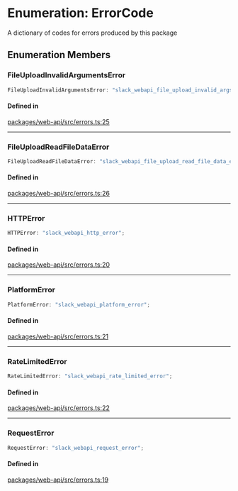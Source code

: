 # Enumeration: ErrorCode

A dictionary of codes for errors produced by this package

## Enumeration Members

### FileUploadInvalidArgumentsError

```ts
FileUploadInvalidArgumentsError: "slack_webapi_file_upload_invalid_args_error";
```

#### Defined in

[packages/web-api/src/errors.ts:25](https://github.com/slackapi/node-slack-sdk/blob/main/packages/web-api/src/errors.ts#L25)

***

### FileUploadReadFileDataError

```ts
FileUploadReadFileDataError: "slack_webapi_file_upload_read_file_data_error";
```

#### Defined in

[packages/web-api/src/errors.ts:26](https://github.com/slackapi/node-slack-sdk/blob/main/packages/web-api/src/errors.ts#L26)

***

### HTTPError

```ts
HTTPError: "slack_webapi_http_error";
```

#### Defined in

[packages/web-api/src/errors.ts:20](https://github.com/slackapi/node-slack-sdk/blob/main/packages/web-api/src/errors.ts#L20)

***

### PlatformError

```ts
PlatformError: "slack_webapi_platform_error";
```

#### Defined in

[packages/web-api/src/errors.ts:21](https://github.com/slackapi/node-slack-sdk/blob/main/packages/web-api/src/errors.ts#L21)

***

### RateLimitedError

```ts
RateLimitedError: "slack_webapi_rate_limited_error";
```

#### Defined in

[packages/web-api/src/errors.ts:22](https://github.com/slackapi/node-slack-sdk/blob/main/packages/web-api/src/errors.ts#L22)

***

### RequestError

```ts
RequestError: "slack_webapi_request_error";
```

#### Defined in

[packages/web-api/src/errors.ts:19](https://github.com/slackapi/node-slack-sdk/blob/main/packages/web-api/src/errors.ts#L19)
